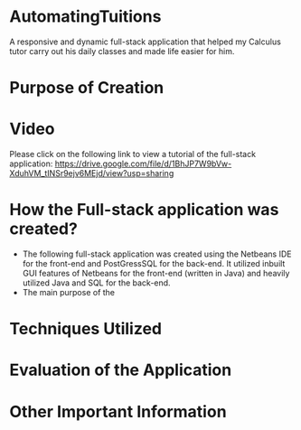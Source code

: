 # AutomatingTuitions
A responsive and dynamic full-stack application that helped my Calculus tutor carry out his daily classes and made life easier for him. 

# Purpose of Creation

# Video
Please click on the following link to view a tutorial of the full-stack application: https://drive.google.com/file/d/1BhJP7W9bVw-XduhVM_tINSr9ejv6MEjd/view?usp=sharing

# How the Full-stack application was created?
- The following full-stack application was created using the Netbeans IDE for the front-end and PostGressSQL for the back-end. It utilized inbuilt GUI features of Netbeans for the front-end (written in Java) and heavily utilized Java and SQL for the
back-end.
- The main purpose of the

# Techniques Utilized 

# Evaluation of the Application 

# Other Important Information
